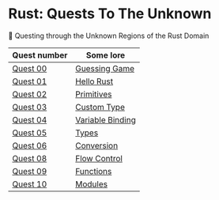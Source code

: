 # Rust: Quests To The Unknown

:beginner: Questing through the Unknown Regions of the Rust Domain

Quest number           | Some lore
-----------------------|----------
[Quest 00](quest00/)   | [Guessing Game][q00]
[Quest 01](quest01/)   | [Hello Rust][q01]
[Quest 02](quest02/)   | [Primitives][q02]
[Quest 03](quest03/)   | [Custom Type][q03]
[Quest 04](quest04/)   | [Variable Binding][q04]
[Quest 05](quest05/)   | [Types][q05]
[Quest 06](quest06/)   | [Conversion][q06]
[Quest 08](quest08/)   | [Flow Control][q08]
[Quest 09](quest09/)   | [Functions][q09]
[Quest 10](quest10/)   | [Modules][q10]


<!-- links -->

[q00]: https://doc.rust-lang.org/stable/book/second-edition/ch02-00-guessing-game-tutorial.html
[q01]: https://rustbyexample.com/hello.html
[q02]: https://rustbyexample.com/primitives.html
[q03]: https://rustbyexample.com/custom_types.html
[q04]: https://rustbyexample.com/variable_bindings.html
[q05]: https://rustbyexample.com/types.html
[q06]: https://rustbyexample.com/conversion.html
[q08]: https://rustbyexample.com/flow_control.html
[q09]: https://rustbyexample.com/fn.html
[q10]: https://rustbyexample.com/mod.html
